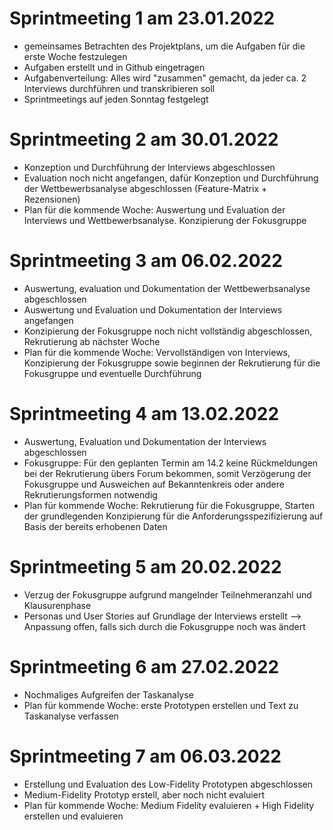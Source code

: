 # Sprintmeeting 1 am 23.01.2022

- gemeinsames Betrachten des Projektplans, um die Aufgaben für die erste Woche festzulegen
- Aufgaben erstellt und in Github eingetragen
- Aufgabenverteilung: Alles wird "zusammen" gemacht, da jeder ca. 2 Interviews durchführen und transkribieren soll
- Sprintmeetings auf jeden Sonntag festgelegt

# Sprintmeeting 2 am 30.01.2022

- Konzeption und Durchführung der Interviews abgeschlossen
- Evaluation noch nicht angefangen, dafür Konzeption und Durchführung der Wettbewerbsanalyse abgeschlossen (Feature-Matrix + Rezensionen)
- Plan für die kommende Woche: Auswertung und Evaluation der Interviews und Wettbewerbsanalyse. Konzipierung der Fokusgruppe

# Sprintmeeting 3 am 06.02.2022

- Auswertung, evaluation und Dokumentation  der Wettbewerbsanalyse abgeschlossen 
- Auswertung und Evaluation und Dokumentation der Interviews angefangen 
- Konzipierung der Fokusgruppe noch nicht vollständig abgeschlossen, Rekrutierung ab nächster Woche
- Plan für die kommende Woche: Vervollständigen von Interviews, Konzipierung der Fokusgruppe sowie beginnen der Rekrutierung für die Fokusgruppe und eventuelle Durchführung

# Sprintmeeting 4 am 13.02.2022

- Auswertung, Evaluation und Dokumentation der Interviews abgeschlossen
- Fokusgruppe: Für den geplanten Termin am 14.2 keine Rückmeldungen bei der Rekrutierung übers Forum bekommen, somit Verzögerung der Fokusgruppe und Ausweichen auf Bekanntenkreis oder andere Rekrutierungsformen notwendig
- Plan für kommende Woche: Rekrutierung für die Fokusgruppe, Starten der grundlegenden Konzipierung für die Anforderungsspezifizierung auf Basis der bereits erhobenen Daten

# Sprintmeeting 5 am 20.02.2022

- Verzug der Fokusgruppe aufgrund mangelnder Teilnehmeranzahl und Klausurenphase
- Personas und User Stories auf Grundlage der Interviews erstellt --> Anpassung offen, falls sich durch die Fokusgruppe noch was ändert

# Sprintmeeting 6 am 27.02.2022

- Nochmaliges Aufgreifen der Taskanalyse
- Plan für kommende Woche: erste Prototypen erstellen und Text zu Taskanalyse verfassen

# Sprintmeeting 7 am 06.03.2022

- Erstellung und Evaluation des Low-Fidelity Prototypen abgeschlossen
- Medium-Fidelity Prototyp erstell, aber noch nicht evaluiert
- Plan für kommende Woche: Medium Fidelity evaluieren + High Fidelity erstellen und evaluieren
